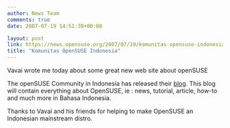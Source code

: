 ```yaml
---
author: News Team
comments: true
date: 2007-07-19 14:51:39+00:00

layout: post
link: https://news.opensuse.org/2007/07/19/komunitas-opensuse-indonesia/
title: "Komunitas OpenSUSE Indonesia"
---
```

Vavai wrote me today about some great new web site about openSUSE

The openSUSE Community in Indonesia has released their [blog](http://www.opensuse.or.id). This blog will contain everything about OpenSUSE, ie : news, tutorial, article, how-to and much more in Bahasa Indonesia. 

Thanks to Vavai and his friends for helping to make OpenSUSE an Indonesian mainstream distro.
